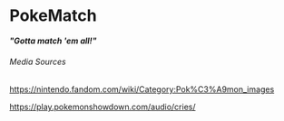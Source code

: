 # PokeMatch
**_"Gotta match 'em all!"_**







###### Media Sources
https://nintendo.fandom.com/wiki/Category:Pok%C3%A9mon_images

https://play.pokemonshowdown.com/audio/cries/